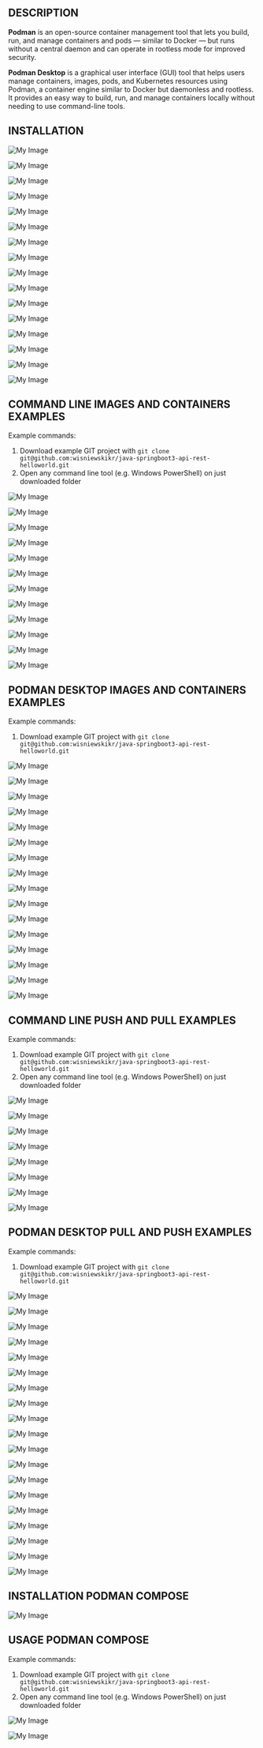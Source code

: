 DESCRIPTION
-----------

**Podman** is an open-source container management tool that lets you build, run, and manage containers and 
pods — similar to Docker — but runs without a central daemon and can operate in rootless mode for improved security.

**Podman Desktop** is a graphical user interface (GUI) tool that helps users manage containers, images, pods, 
and Kubernetes resources using Podman, a container engine similar to Docker but daemonless and rootless. 
It provides an easy way to build, run, and manage containers locally without needing to use command-line tools.


INSTALLATION
------------

![My Image](readme-images/install-01.png)

![My Image](readme-images/install-02.png)

![My Image](readme-images/install-03.png)

![My Image](readme-images/install-04.png)

![My Image](readme-images/install-05.png)

![My Image](readme-images/install-06.png)

![My Image](readme-images/install-07.png)

![My Image](readme-images/install-08.png)

![My Image](readme-images/install-09.png)

![My Image](readme-images/install-10.png)

![My Image](readme-images/install-11.png)

![My Image](readme-images/install-12.png)

![My Image](readme-images/install-13.png)

![My Image](readme-images/install-14.png)

![My Image](readme-images/install-15.png)

![My Image](readme-images/install-16.png)


COMMAND LINE IMAGES AND CONTAINERS EXAMPLES
-------------------------------------------

Example commands:
1. Download example GIT project with `git clone git@github.com:wisniewskikr/java-springboot3-api-rest-helloworld.git`
2. Open any command line tool (e.g. Windows PowerShell) on just downloaded folder

![My Image](readme-images/command-line-01.png)

![My Image](readme-images/command-line-02.png)

![My Image](readme-images/command-line-03.png)

![My Image](readme-images/command-line-04.png)

![My Image](readme-images/command-line-05.png)

![My Image](readme-images/command-line-06.png)

![My Image](readme-images/command-line-07.png)

![My Image](readme-images/command-line-08.png)

![My Image](readme-images/command-line-09.png)

![My Image](readme-images/command-line-10.png)

![My Image](readme-images/command-line-11.png)

![My Image](readme-images/command-line-12.png)


PODMAN DESKTOP IMAGES AND CONTAINERS EXAMPLES
---------------------------------------------

Example commands:
1. Download example GIT project with `git clone git@github.com:wisniewskikr/java-springboot3-api-rest-helloworld.git`

![My Image](readme-images/desktop-01.png)

![My Image](readme-images/desktop-02.png)

![My Image](readme-images/desktop-03.png)

![My Image](readme-images/desktop-04.png)

![My Image](readme-images/desktop-05.png)

![My Image](readme-images/desktop-06.png)

![My Image](readme-images/desktop-07.png)

![My Image](readme-images/desktop-08.png)

![My Image](readme-images/desktop-09.png)

![My Image](readme-images/desktop-10.png)

![My Image](readme-images/desktop-11.png)

![My Image](readme-images/desktop-12.png)

![My Image](readme-images/desktop-13.png)

![My Image](readme-images/desktop-14.png)

![My Image](readme-images/desktop-15.png)

![My Image](readme-images/desktop-16.png)


COMMAND LINE PUSH AND PULL EXAMPLES
-----------------------------------

Example commands:
1. Download example GIT project with `git clone git@github.com:wisniewskikr/java-springboot3-api-rest-helloworld.git`
1. Open any command line tool (e.g. Windows PowerShell) on just downloaded folder

![My Image](readme-images/cl-remote-01.png)

![My Image](readme-images/cl-remote-02.png)

![My Image](readme-images/cl-remote-03.png)

![My Image](readme-images/cl-remote-04.png)

![My Image](readme-images/cl-remote-05.png)

![My Image](readme-images/cl-remote-06.png)

![My Image](readme-images/cl-remote-07.png)

![My Image](readme-images/cl-remote-08.png)


PODMAN DESKTOP PULL AND PUSH EXAMPLES
-------------------------------------

Example commands:
1. Download example GIT project with `git clone git@github.com:wisniewskikr/java-springboot3-api-rest-helloworld.git`

![My Image](readme-images/pk-remote-01.png)

![My Image](readme-images/pk-remote-02.png)

![My Image](readme-images/pk-remote-03.png)

![My Image](readme-images/pk-remote-04.png)

![My Image](readme-images/pk-remote-05.png)

![My Image](readme-images/pk-remote-06.png)

![My Image](readme-images/pk-remote-07.png)

![My Image](readme-images/pk-remote-08.png)

![My Image](readme-images/pk-remote-09.png)

![My Image](readme-images/pk-remote-10.png)

![My Image](readme-images/pk-remote-11.png)

![My Image](readme-images/pk-remote-12.png)

![My Image](readme-images/pk-remote-13.png)

![My Image](readme-images/pk-remote-14.png)

![My Image](readme-images/pk-remote-15.png)

![My Image](readme-images/pk-remote-16.png)

![My Image](readme-images/pk-remote-17.png)

![My Image](readme-images/pk-remote-18.png)

![My Image](readme-images/pk-remote-19.png)


INSTALLATION PODMAN COMPOSE
---------------------------

![My Image](readme-images/podman-compose-install-01.png)


USAGE PODMAN COMPOSE
--------------------

Example commands:
1. Download example GIT project with `git clone git@github.com:wisniewskikr/java-springboot3-api-rest-helloworld.git`
1. Open any command line tool (e.g. Windows PowerShell) on just downloaded folder

![My Image](readme-images/podman-compose-01.png)

![My Image](readme-images/podman-compose-02.png)